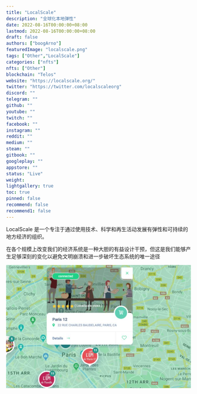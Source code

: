 ```yaml
---
title: "LocalScale"
description: "全球化本地弹性"
date: 2022-08-16T00:00:00+08:00
lastmod: 2022-08-16T00:00:00+08:00
draft: false
authors: ["boogArno"]
featuredImage: "localscale.png"
tags: ["Other","LocalScale"]
categories: ["nfts"]
nfts: ["Other"]
blockchain: "Telos"
website: "https://localscale.org/"
twitter: "https://twitter.com/localscaleorg"
discord: ""
telegram: ""
github: ""
youtube: ""
twitch: ""
facebook: ""
instagram: ""
reddit: ""
medium: ""
steam: ""
gitbook: ""
googleplay: ""
appstore: ""
status: "Live"
weight: 
lightgallery: true
toc: true
pinned: false
recommend: false
recommend1: false
---
```

LocalScale 是一个专注于通过使用技术、科学和再生活动发展有弹性和可持续的地方经济的组织。

在各个规模上改变我们的经济系统是一种大胆的有益设计干预，但这是我们能够产生足够深刻的变化以避免文明崩溃和进一步破坏生态系统的唯一途径

![localscale-dapp-other-telos-image2_7d1a87d386d855738d88fc84e9e5e27c](localscale-dapp-other-telos-image2_7d1a87d386d855738d88fc84e9e5e27c.png)